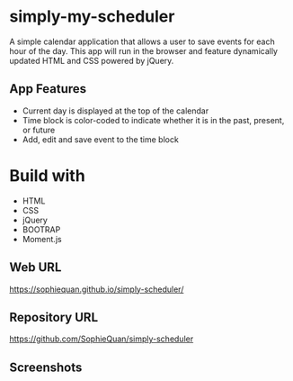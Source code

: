 # simply-my-scheduler
A simple calendar application that allows a user to save events for each hour of the day. This app will run in the browser and feature dynamically updated HTML and CSS powered by jQuery.

## App Features
* Current day is displayed at the top of the calendar
* Time block is color-coded to indicate whether it is in the past, present, or future
* Add, edit and save event to the time block

# Build with
* HTML
* CSS 
* jQuery
* BOOTRAP
* Moment.js

## Web URL
https://sophiequan.github.io/simply-scheduler/

## Repository URL
https://github.com/SophieQuan/simply-scheduler

## Screenshots

